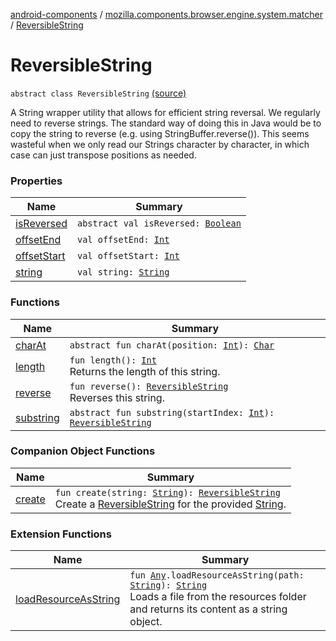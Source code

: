 [android-components](../../index.md) / [mozilla.components.browser.engine.system.matcher](../index.md) / [ReversibleString](./index.md)

# ReversibleString

`abstract class ReversibleString` [(source)](https://github.com/mozilla-mobile/android-components/blob/master/components/browser/engine-system/src/main/java/mozilla/components/browser/engine/system/matcher/ReversibleString.kt#L14)

A String wrapper utility that allows for efficient string reversal. We
regularly need to reverse strings. The standard way of doing this in Java
would be to copy the string to reverse (e.g. using StringBuffer.reverse()).
This seems wasteful when we only read our Strings character by character,
in which case can just transpose positions as needed.

### Properties

| Name | Summary |
|---|---|
| [isReversed](is-reversed.md) | `abstract val isReversed: `[`Boolean`](https://kotlinlang.org/api/latest/jvm/stdlib/kotlin/-boolean/index.html) |
| [offsetEnd](offset-end.md) | `val offsetEnd: `[`Int`](https://kotlinlang.org/api/latest/jvm/stdlib/kotlin/-int/index.html) |
| [offsetStart](offset-start.md) | `val offsetStart: `[`Int`](https://kotlinlang.org/api/latest/jvm/stdlib/kotlin/-int/index.html) |
| [string](string.md) | `val string: `[`String`](https://kotlinlang.org/api/latest/jvm/stdlib/kotlin/-string/index.html) |

### Functions

| Name | Summary |
|---|---|
| [charAt](char-at.md) | `abstract fun charAt(position: `[`Int`](https://kotlinlang.org/api/latest/jvm/stdlib/kotlin/-int/index.html)`): `[`Char`](https://kotlinlang.org/api/latest/jvm/stdlib/kotlin/-char/index.html) |
| [length](length.md) | `fun length(): `[`Int`](https://kotlinlang.org/api/latest/jvm/stdlib/kotlin/-int/index.html)<br>Returns the length of this string. |
| [reverse](reverse.md) | `fun reverse(): `[`ReversibleString`](./index.md)<br>Reverses this string. |
| [substring](substring.md) | `abstract fun substring(startIndex: `[`Int`](https://kotlinlang.org/api/latest/jvm/stdlib/kotlin/-int/index.html)`): `[`ReversibleString`](./index.md) |

### Companion Object Functions

| Name | Summary |
|---|---|
| [create](create.md) | `fun create(string: `[`String`](https://kotlinlang.org/api/latest/jvm/stdlib/kotlin/-string/index.html)`): `[`ReversibleString`](./index.md)<br>Create a [ReversibleString](./index.md) for the provided [String](https://kotlinlang.org/api/latest/jvm/stdlib/kotlin/-string/index.html). |

### Extension Functions

| Name | Summary |
|---|---|
| [loadResourceAsString](../../mozilla.components.support.test.file/kotlin.-any/load-resource-as-string.md) | `fun `[`Any`](https://kotlinlang.org/api/latest/jvm/stdlib/kotlin/-any/index.html)`.loadResourceAsString(path: `[`String`](https://kotlinlang.org/api/latest/jvm/stdlib/kotlin/-string/index.html)`): `[`String`](https://kotlinlang.org/api/latest/jvm/stdlib/kotlin/-string/index.html)<br>Loads a file from the resources folder and returns its content as a string object. |

